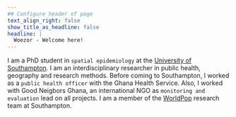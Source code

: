 ```yaml
---
## Configure header of page
text_align_right: false
show_title_as_headline: false
headline: |
  Woezor - Welcome here!
---
```


<!-- this is a subheadline -->
I am a PhD student in `spatial epidemiology` at the [University of Southampton](https://www.southampton.ac.uk/geography/postgraduate/research_students/wwdg1n15.page). I am an interdisciplinary researcher in public health, geography and research methods. Before coming to Southampton, I worked as a `public health officer` with the Ghana Health Service. Also, I worked with Good Neigbors Ghana, an international NGO as `monitoring and evaluation` lead on all projects. I am a member of the [WorldPop](https://www.worldpop.org/) research team at Southampton.
